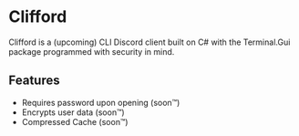# Clifford
Clifford is a (upcoming) CLI Discord client built on C# with the Terminal.Gui package programmed with security in mind. 

## Features

- Requires password upon opening (soon:tm:)
- Encrypts user data (soon:tm:)
- Compressed Cache  (soon:tm:)
